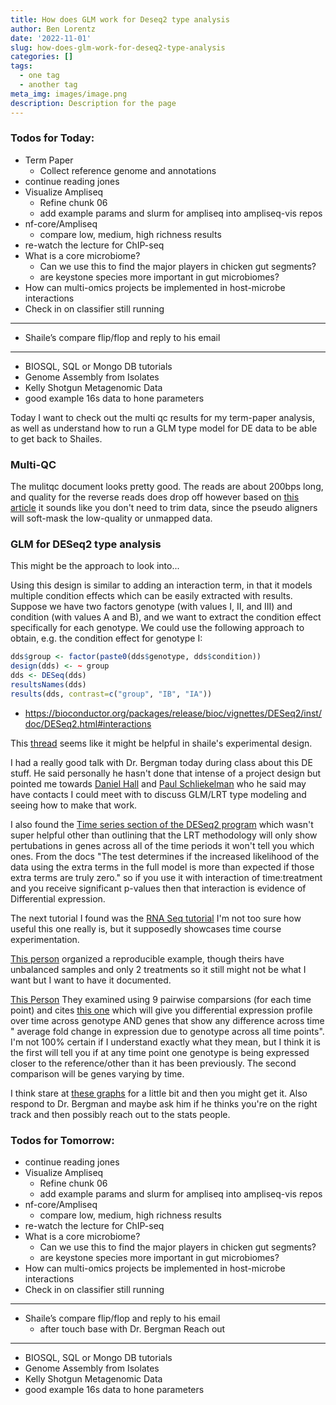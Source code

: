 ```yaml
---
title: How does GLM work for Deseq2 type analysis
author: Ben Lorentz
date: '2022-11-01'
slug: how-does-glm-work-for-deseq2-type-analysis
categories: []
tags:
  - one tag
  - another tag
meta_img: images/image.png
description: Description for the page
---
```


### Todos for Today:
- Term Paper
  - Collect reference genome and annotations
- continue reading jones
- Visualize Ampliseq
  - Refine chunk 06
  - add example params and slurm for ampliseq into ampliseq-vis repos
- nf-core/Ampliseq
  - compare low, medium, high richness results
- re-watch the lecture for ChIP-seq
- What is a core microbiome?
  - Can we use this to find the major players in chicken gut segments?
  - are keystone species more important in gut microbiomes?
- How can multi-omics projects be implemented in host-microbe interactions
- Check in on classifier still running

---

- Shaile’s compare flip/flop and reply to his email

---

- BIOSQL, SQL or Mongo DB tutorials
- Genome Assembly from Isolates
- Kelly Shotgun Metagenomic Data
- good example 16s data to hone parameters


Today I want to check out the multi qc results for my term-paper analysis, as well as understand how to run a GLM type model for DE data to be able to get back to Shailes.


### Multi-QC

The mulitqc document looks pretty good. The reads are about 200bps long, and quality for the reverse reads does drop off however based on [this article](https://bmcbioinformatics.biomedcentral.com/articles/10.1186/s12859-016-0956-2) it sounds like you don't need to trim data, since the pseudo aligners will soft-mask the low-quality or unmapped data. 

### GLM for DESeq2 type analysis

This might be the approach to look into...

Using this design is similar to adding an interaction term, in that it models multiple condition effects which can be easily extracted with results. Suppose we have two factors genotype (with values I, II, and III) and condition (with values A and B), and we want to extract the condition effect specifically for each genotype. We could use the following approach to obtain, e.g. the condition effect for genotype I:

```R
dds$group <- factor(paste0(dds$genotype, dds$condition))
design(dds) <- ~ group
dds <- DESeq(dds)
resultsNames(dds)
results(dds, contrast=c("group", "IB", "IA"))
```
- https://bioconductor.org/packages/release/bioc/vignettes/DESeq2/inst/doc/DESeq2.html#interactions

This [thread](https://support.bioconductor.org/p/90738/) seems like it might be helpful in shaile's experimental design. 


I had a really good talk with Dr. Bergman today during class about this DE stuff. He said personally he hasn't done that intense of a project design but pointed me towards [Daniel Hall](https://www.stat.uga.edu/directory/people/daniel-hall) and [Paul Schliekelman](https://www.stat.uga.edu/directory/people/paul-schliekelman) who he said may have contacts I could meet with to discuss GLM/LRT type modeling and seeing how to make that work. 

I also found the [Time series section of the DESeq2 program](http://bioconductor.org/packages/devel/bioc/vignettes/DESeq2/inst/doc/DESeq2.html#time-series-experiments) which wasn't super helpful other than outlining that the LRT methodology will only show pertubations in genes across all of the time periods it won't tell you which ones. From the docs "The test determines if the increased likelihood of the data using the extra terms in the full model is more than expected if those extra terms are truly zero." so if you use it with interaction of time:treatment and you receive significant p-values then that interaction is evidence of Differential expression.

The next tutorial I found was the [RNA Seq tutorial](http://master.bioconductor.org/packages/release/workflows/vignettes/rnaseqGene/inst/doc/rnaseqGene.html#time-course-experiments) I'm not too sure how useful this one really is, but it supposedly showcases time course experimentation. 

[This person](https://support.bioconductor.org/p/9137492/#9137696) organized a reproducible example, though theirs have unbalanced samples and only 2 treatments so it still might not be what I want but I want to have it documented. 

[This Person](https://support.bioconductor.org/p/105497/) They examined using 9 pairwise comparsions (for each time point) and cites [this one](https://support.bioconductor.org/p/95493/#95570) which will give you differential expression profile over time across genotype AND genes that show any difference across time " average fold change in expression due to genotype across all time points". I'm not 100% certain if I understand exactly what they mean, but I think it is the first will tell you if at any time point one genotype is being expressed closer to the reference/other than it has been previously. The second comparison will be genes varying by time. 

I think stare at [these graphs](https://hbctraining.github.io/DGE_workshop_salmon_online/lessons/08b_time_course_analyses.html) for a little bit and then you might get it. Also respond to Dr. Bergman and maybe ask him if he thinks you're on the right track and then possibly reach out to the stats people. 


### Todos for Tomorrow:
- continue reading jones
- Visualize Ampliseq
  - Refine chunk 06
  - add example params and slurm for ampliseq into ampliseq-vis repos
- nf-core/Ampliseq
  - compare low, medium, high richness results
- re-watch the lecture for ChIP-seq
- What is a core microbiome?
  - Can we use this to find the major players in chicken gut segments?
  - are keystone species more important in gut microbiomes?
- How can multi-omics projects be implemented in host-microbe interactions
- Check in on classifier still running

---

- Shaile’s compare flip/flop and reply to his email
  - after touch base with Dr. Bergman Reach out

---

- BIOSQL, SQL or Mongo DB tutorials
- Genome Assembly from Isolates
- Kelly Shotgun Metagenomic Data
- good example 16s data to hone parameters
